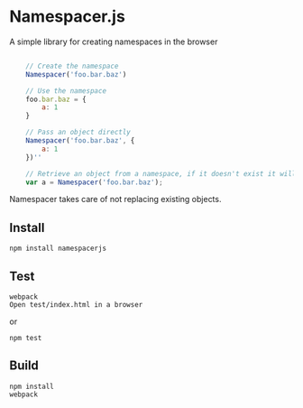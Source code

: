 Namespacer.js
==============

A simple library for creating namespaces in the browser

```javascript

	// Create the namespace
	Namespacer('foo.bar.baz')

	// Use the namespace
	foo.bar.baz = {
		a: 1
	}

	// Pass an object directly
	Namespacer('foo.bar.baz', {
		a: 1
	})''

	// Retrieve an object from a namespace, if it doesn't exist it will just return an empty object
	var a = Namespacer('foo.bar.baz');
````

Namespacer takes care of not replacing existing objects.


Install
-------

	npm install namespacerjs

Test
----

	webpack
	Open test/index.html in a browser

or

	npm test

Build
-----

	npm install
	webpack
